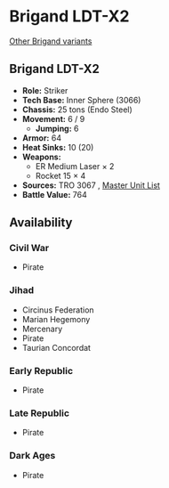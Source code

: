 # Brigand LDT-X2 

[Other Brigand variants](../brigand.md) 

## Brigand LDT-X2 

- **Role:** Striker 
- **Tech Base:** Inner Sphere (3066) 
- **Chassis:** 25 tons (Endo Steel) 
- **Movement:** 6 / 9 
  - **Jumping:** 6 
- **Armor:** 64 
- **Heat Sinks:** 10 (20) 
- **Weapons:** 
  - ER Medium Laser × 2 
  - Rocket 15 × 4 
- **Sources:** TRO 3067 , [Master Unit List](http://masterunitlist.info/Unit/Details/3861/brigand-ldt-x2) 
- **Battle Value:** 764 

## Availability 

### Civil War 

- Pirate 

### Jihad 

- Circinus Federation 
- Marian Hegemony 
- Mercenary 
- Pirate 
- Taurian Concordat 

### Early Republic 

- Pirate 

### Late Republic 

- Pirate 

### Dark Ages 

- Pirate 

